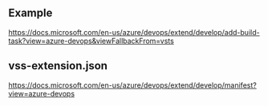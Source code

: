 ## Example

https://docs.microsoft.com/en-us/azure/devops/extend/develop/add-build-task?view=azure-devops&viewFallbackFrom=vsts

## vss-extension.json

https://docs.microsoft.com/en-us/azure/devops/extend/develop/manifest?view=azure-devops
